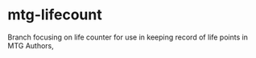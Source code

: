 # mtg-lifecount
Branch focusing on life counter for use in keeping record of life points in MTG
Authors,
